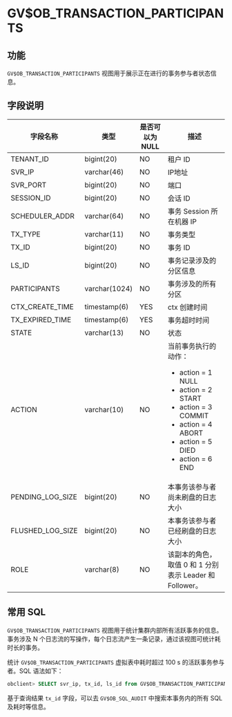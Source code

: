 # GV$OB_TRANSACTION_PARTICIPANTS

## 功能

`GV$OB_TRANSACTION_PARTICIPANTS` 视图用于展示正在进行的事务参与者状态信息。

## 字段说明

|          字段名称           |      类型       | 是否可以为 NULL |       描述        |
|-------------------------|---------------|------------|-----------------|
| TENANT_ID               | bigint(20)    | NO         | 租户 ID           |
| SVR_IP                  | varchar(46)   | NO         | IP地址            |
| SVR_PORT                | bigint(20)    | NO         | 端口              |
| SESSION_ID             | bigint(20)    | NO         | 会话 ID           |
| SCHEDULER_ADDR    | varchar(64)   | NO   |  事务 Session 所在机器 IP   |
| TX_TYPE              | varchar(11)    | NO         | 事务类型            |
| TX_ID                | bigint(20) | NO         | 事务 ID           |
| LS_ID             | bigint(20)    | NO   |  事务记录涉及的分区信息   | 
| PARTICIPANTS      | varchar(1024) | NO   | 事务涉及的所有分区    | 
| CTX_CREATE_TIME   | timestamp(6)  | YES  | ctx 创建时间     | 
| TX_EXPIRED_TIME     | timestamp(6)  | YES  | 事务超时时间   | 
| STATE             | varchar(13)    | NO   |  状态   |
| ACTION         | varchar(10)    | NO   |  当前事务执行的动作：<ul><li>action = 1 NULL</li><li> action = 2 START </li><li>action = 3 COMMIT </li><li>action = 4 ABORT </li><li>action = 5 DIED</li><li> action = 6 END</li><ul>   | 
| PENDING_LOG_SIZE    | bigint(20)   | NO   |  本事务该参与者尚未刷盘的日志大小   | 
| FLUSHED_LOG_SIZE    | bigint(20)    | NO   | 本事务该参与者已经刷盘的日志大小    | 
| ROLE              | varchar(8)    | NO   |  该副本的角色，取值 0 和 1 分别表示 Leader 和 Follower。   |

## 常用 SQL

`GV$OB_TRANSACTION_PARTICIPANTS` 视图用于统计集群内部所有活跃事务的信息。事务涉及 N 个日志流的写操作，每个日志流产生一条记录，通过该视图可统计耗时长的事务。

统计 `GV$OB_TRANSACTION_PARTICIPANTS` 虚拟表中耗时超过 100 s 的活跃事务参与者。SQL 语法如下：

```sql
obclient> SELECT svr_ip, tx_id, ls_id from GV$OB_TRANSACTION_PARTICIPANTS where tenant_id = xxx and ctx_create_time < date_sub(now(), INTERVAL 100 SECOND);
```

基于查询结果 `tx_id` 字段，可以去 `GV$OB_SQL_AUDIT` 中搜索本事务内的所有 SQL 及耗时等信息。
